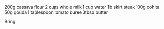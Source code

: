 200g cassava flour
2 cups whole milk
1 cup water
1lb skirt steak
100g cohita
50g gouda
1 tablespoon tomato puree
3tbsp butter

Bring 
